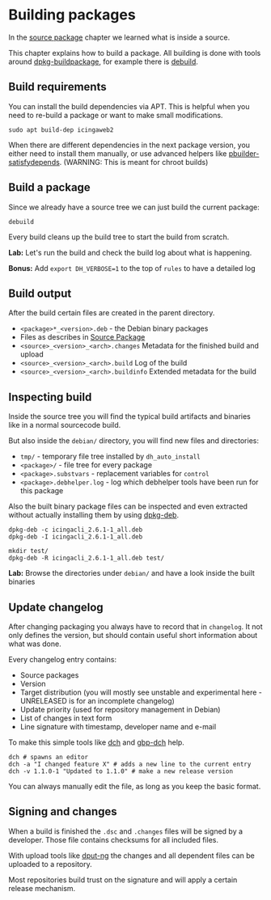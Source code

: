 Building packages
=================

In the [source package](source.md) chapter we learned what is inside a source.

This chapter explains how to build a package. All building is done with tools around [dpkg-buildpackage], for
example there is [debuild].

## Build requirements

You can install the build dependencies via APT. This is helpful when you need to re-build a package or want to make
small modifications.

    sudo apt build-dep icingaweb2

When there are different dependencies in the next package version, you either need to install them manually, or use
advanced helpers like [pbuilder-satisfydepends](https://wiki.ubuntu.com/PbuilderHowto). (WARNING: This is meant for
chroot builds)

## Build a package

Since we already have a source tree we can just build the current package:

    debuild

Every build cleans up the build tree to start the build from scratch.

**Lab:** Let's run the build and check the build log about what is happening.

**Bonus:** Add `export DH_VERBOSE=1` to the top of `rules` to have a detailed log

## Build output

After the build certain files are created in the parent directory.

* `<package>*_<version>.deb` - the Debian binary packages
* Files as describes in [Source Package](source.md)
* `<source>_<version>_<arch>.changes` Metadata for the finished build and upload
* `<source>_<version>_<arch>.build` Log of the build
* `<source>_<version>_<arch>.buildinfo` Extended metadata for the build

## Inspecting build

Inside the source tree you will find the typical build artifacts and binaries like in a normal sourcecode build.

But also inside the `debian/` directory, you will find new files and directories:

* `tmp/` - temporary file tree installed by `dh_auto_install`
* `<package>/` - file tree for every package
* `<package>.substvars` - replacement variables for `control`
* `<package>.debhelper.log` - log which debhelper tools have been run for this package

Also the built binary package files can be inspected and even extracted without actually installing
them by using [dpkg-deb].

    dpkg-deb -c icingacli_2.6.1-1_all.deb
    dpkg-deb -I icingacli_2.6.1-1_all.deb

    mkdir test/
    dpkg-deb -R icingacli_2.6.1-1_all.deb test/

**Lab:** Browse the directories under `debian/` and have a look inside the built binaries

## Update changelog

After changing packaging you always have to record that in `changelog`. It not only defines the version, but should
contain useful short information about what was done.

Every changelog entry contains:

* Source packages
* Version
* Target distribution (you will mostly see unstable and experimental here - UNRELEASED is for an incomplete changelog)
* Update priority (used for repository management in Debian)
* List of changes in text form
* Line signature with timestamp, developer name and e-mail

To make this simple tools like [dch] and [gbp-dch] help.

    dch # spawns an editor
    dch -a "I changed feature X" # adds a new line to the current entry
    dch -v 1.1.0-1 "Updated to 1.1.0" # make a new release version

You can always manually edit the file, as long as you keep the basic format.

## Signing and changes

When a build is finished the `.dsc` and `.changes` files will be signed by a developer. Those file contains checksums
for all included files.

With upload tools like [dput-ng] the changes and all dependent files can be uploaded to a repository.

Most repositories build trust on the signature and will apply a certain release mechanism.

[dpkg-buildpackage]: https://manpages.debian.org/testing/dpkg-dev/dpkg-buildpackage.5.html
[dpkg-deb]: https://manpages.debian.org/testing/dpkg/dpkg-deb.1.html
[debuild]: https://manpages.debian.org/testing/devscripts/debuild.1.html
[dch]: https://manpages.debian.org/testing/devscripts/dch.1.html
[gbp-dch]: https://manpages.debian.org/testing/git-buildpackage/gbp-dch.1.html
[dput-ng]: https://manpages.debian.org/stretch/dput-ng/dput.1.en.html

